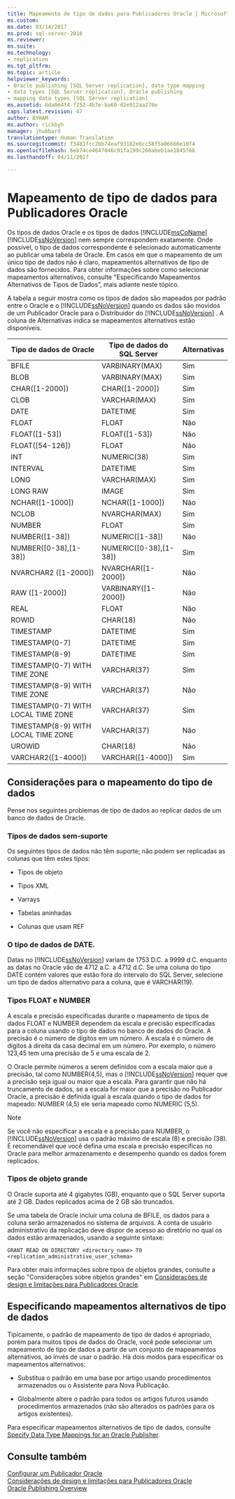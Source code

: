 ```yaml
---
title: Mapeamento de tipo de dados para Publicadores Oracle | Microsoft Docs
ms.custom: 
ms.date: 03/14/2017
ms.prod: sql-server-2016
ms.reviewer: 
ms.suite: 
ms.technology:
- replication
ms.tgt_pltfrm: 
ms.topic: article
helpviewer_keywords:
- Oracle publishing [SQL Server replication], data type mapping
- data types [SQL Server replication], Oracle publishing
- mapping data types [SQL Server replication]
ms.assetid: 6da0e4f4-f252-4b7e-ba60-d2e912aa278e
caps.latest.revision: 47
author: BYHAM
ms.author: rickbyh
manager: jhubbard
translationtype: Human Translation
ms.sourcegitcommit: f3481fcc2bb74eaf93182e6cc58f5a06666e10f4
ms.openlocfilehash: 6eb74ce4647046c91fa199c260abeb1ae1845f66
ms.lasthandoff: 04/11/2017

---
```

# <a name="data-type-mapping-for-oracle-publishers"></a>Mapeamento de tipo de dados para Publicadores Oracle
  Os tipos de dados Oracle e os tipos de dados [!INCLUDE[msCoName](../../../includes/msconame-md.md)][!INCLUDE[ssNoVersion](../../../includes/ssnoversion-md.md)] nem sempre correspondem exatamente. Onde possível, o tipo de dados correspondente é selecionado automaticamente ao publicar uma tabela de Oracle. Em casos em que o mapeamento de um único tipo de dados não é claro, mapeamentos alternativos de tipo de dados são fornecidos. Para obter informações sobre como selecionar mapeamentos alternativos, consulte "Especificando Mapeamentos Alternativos de Tipos de Dados”, mais adiante neste tópico.  
  
 A tabela a seguir mostra como os tipos de dados são mapeados por padrão entre o Oracle e o [!INCLUDE[ssNoVersion](../../../includes/ssnoversion-md.md)] quando os dados são movidos de um Publicador Oracle para o Distribuidor do [!INCLUDE[ssNoVersion](../../../includes/ssnoversion-md.md)] . A coluna de Alternativas indica se mapeamentos alternativos estão disponíveis.  
  
|Tipo de dados de Oracle|Tipo de dados do SQL Server|Alternativas|  
|----------------------|--------------------------|------------------|  
|BFILE|VARBINARY(MAX)|Sim|  
|BLOB|VARBINARY(MAX)|Sim|  
|CHAR([1-2000])|CHAR([1-2000])|Sim|  
|CLOB|VARCHAR(MAX)|Sim|  
|DATE|DATETIME|Sim|  
|FLOAT|FLOAT|Não|  
|FLOAT([1-53])|FLOAT([1-53])|Não|  
|FLOAT([54-126])|FLOAT|Não|  
|INT|NUMERIC(38)|Sim|  
|INTERVAL|DATETIME|Sim|  
|LONG|VARCHAR(MAX)|Sim|  
|LONG RAW|IMAGE|Sim|  
|NCHAR([1-1000])|NCHAR([1-1000])|Não|  
|NCLOB|NVARCHAR(MAX)|Sim|  
|NUMBER|FLOAT|Sim|  
|NUMBER([1-38])|NUMERIC([1-38])|Não|  
|NUMBER([0-38],[1-38])|NUMERIC([0-38],[1-38])|Sim|  
|NVARCHAR2 ([1-2000])|NVARCHAR([1-2000])|Não|  
|RAW ([1-2000])|VARBINARY([1-2000])|Não|  
|REAL|FLOAT|Não|  
|ROWID|CHAR(18)|Não|  
|TIMESTAMP|DATETIME|Sim|  
|TIMESTAMP(0-7)|DATETIME|Sim|  
|TIMESTAMP(8-9)|DATETIME|Sim|  
|TIMESTAMP(0-7) WITH TIME ZONE|VARCHAR(37)|Sim|  
|TIMESTAMP(8-9) WITH TIME ZONE|VARCHAR(37)|Não|  
|TIMESTAMP(0-7) WITH LOCAL TIME ZONE|VARCHAR(37)|Sim|  
|TIMESTAMP(8-9) WITH LOCAL TIME ZONE|VARCHAR(37)|Não|  
|UROWID|CHAR(18)|Não|  
|VARCHAR2([1-4000])|VARCHAR([1-4000])|Sim|  
  
## <a name="considerations-for-data-type-mapping"></a>Considerações para o mapeamento do tipo de dados  
 Pense nos seguintes problemas de tipo de dados ao replicar dados de um banco de dados de Oracle.  
  
### <a name="unsupported-data-types"></a>Tipos de dados sem-suporte  
 Os seguintes tipos de dados não têm suporte; não podem ser replicadas as colunas que têm estes tipos:  
  
-   Tipos de objeto  
  
-   Tipos XML  
  
-   Varrays  
  
-   Tabelas aninhadas  
  
-   Colunas que usam REF  
  
### <a name="the-date-data-type"></a>O tipo de dados de DATE.  
 Datas no [!INCLUDE[ssNoVersion](../../../includes/ssnoversion-md.md)] variam de 1753 D.C. a 9999 d.C. enquanto as datas no Oracle vão de 4712 a.C. a 4712 d.C. Se uma coluna do tipo DATE contém valores que estão fora do intervalo do SQL Server, selecione um tipo de dados alternativo para a coluna, que é VARCHAR(19).  
  
### <a name="float-and-number-types"></a>Tipos FLOAT e NUMBER  
 A escala e precisão especificadas durante o mapeamento de tipos de dados FLOAT e NUMBER dependem da escala e precisão especificadas para a coluna usando o tipo de dados no banco de dados do Oracle. A precisão é o número de dígitos em um número. A escala é o número de dígitos à direita da casa decimal em um número. Por exemplo, o número 123,45 tem uma precisão de 5 e uma escala de 2.  
  
 O Oracle permite números a serem definidos com a escala maior que a precisão, tal como NUMBER(4,5), mas o [!INCLUDE[ssNoVersion](../../../includes/ssnoversion-md.md)] requer que a precisão seja igual ou maior que a escala. Para garantir que não há truncamento de dados, se a escala for maior que a precisão no Publicador Oracle, a precisão é definida igual à escala quando o tipo de dados for mapeado: NUMBER (4,5) ele seria mapeado como NUMERIC (5,5).  
  
> [!NOTE]  
>  Se você não especificar a escala e a precisão para NUMBER, o [!INCLUDE[ssNoVersion](../../../includes/ssnoversion-md.md)] usa o padrão máximo de escala (8) e precisão (38). É recomendável que você defina uma escala e precisão específicas no Oracle para melhor armazenamento e desempenho quando os dados forem replicados.  
  
### <a name="large-object-types"></a>Tipos de objeto grande  
 O Oracle suporta até 4 gigabytes (GB), enquanto que o SQL Server suporta até 2 GB. Dados replicados acima de 2 GB são truncados.  
  
 Se uma tabela de Oracle incluir uma coluna de BFILE, os dados para a coluna serão armazenados no sistema de arquivos. A conta de usuário administrativo da replicação deve dispor de acesso ao diretório no qual os dados estão armazenados, usando a seguinte sintaxe:  
  
 `GRANT READ ON DIRECTORY <directory_name> TO <replication_administrative_user_schema>`  
  
 Para obter mais informações sobre tipos de objetos grandes, consulte a seção "Considerações sobre objetos grandes" em [Considerações de design e limitações para Publicadores Oracle](../../../relational-databases/replication/non-sql/design-considerations-and-limitations-for-oracle-publishers.md).  
  
## <a name="specifying-alternative-data-type-mappings"></a>Especificando mapeamentos alternativos de tipo de dados  
 Tipicamente, o padrão de mapeamento de tipo de dados é apropriado, porém para muitos tipos de dados do Oracle, você pode selecionar um mapeamento de tipo de dados a partir de um conjunto de mapeamentos alternativos, ao invés de usar o padrão. Há dois modos para especificar os mapeamentos alternativos:  
  
-   Substitua o padrão em uma base por artigo usando procedimentos armazenados ou o Assistente para Nova Publicação.  
  
-   Globalmente altere o padrão para todos os artigos futuros usando procedimentos armazenados (não são alterados os padrões para os artigos existentes).  
  
 Para especificar mapeamentos alternativos de tipo de dados, consulte [Specify Data Type Mappings for an Oracle Publisher](../../../relational-databases/replication/publish/specify-data-type-mappings-for-an-oracle-publisher.md).  
  
## <a name="see-also"></a>Consulte também  
 [Configurar um Publicador Oracle](../../../relational-databases/replication/non-sql/configure-an-oracle-publisher.md)   
 [Considerações de design e limitações para Publicadores Oracle](../../../relational-databases/replication/non-sql/design-considerations-and-limitations-for-oracle-publishers.md)   
 [Oracle Publishing Overview](../../../relational-databases/replication/non-sql/oracle-publishing-overview.md)  
  
  
